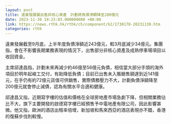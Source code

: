 ```yaml
---
layout: post
title: 遠東發展擬出售非核心資產　計劃將負債淨額降至200億元
date: 2023-11-30 19:23:03.000000000 +08:00
link: https://news.rthk.hk/rthk/ch/component/k2/1730178-20231130.htm
categories: rthk
---
```


遠東發展截至9月底，上半年度負債淨額近243億元，較3月底減少34億元。集團指，會在不影響長期業務表現的情況下，出售部分非核心資產及成熟停車場項目以收回資金。

主席邱達昌指，計劃未來再減少約46億至56億元負債，相信當大部分手頭的海外項目於明年起峻工交付，有助降低負債；目前已出售未入賬銷售額達到近141億元，在手仍有約72億元貨值可供銷售，實際債務壓力不大，計劃負債淨額降至200億元就會停止減債，認為有關水平合適和健康。

邱達昌又指，近期寫字樓的估值和價格在全球房地產市場急劇下降，但相關業務佔比不大，旗下主要開發的啟德寫字樓已經預售予中電地產有限公司，因此影響甚微。他又指，歐洲的酒店出租率倍增，新加坡和馬來西亞的酒店表現亦不錯，香港的復蘇步伐則較慢。
